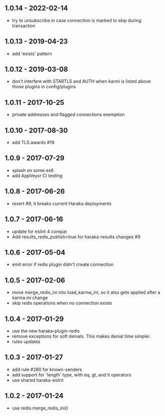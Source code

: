 ## 1.0.14 - 2022-02-14

- try to unsubscribe in case connection is marked to skip during transaction

## 1.0.13 - 2019-04-23

- add 'exists' pattern


## 1.0.12 - 2019-03-08

- don't interfere with STARTLS and AUTH when karmi is listed above those plugins in config/plugins


## 1.0.11 - 2017-10-25

- private addresses and flagged connections exemption


## 1.0.10 - 2017-08-30

- add TLS awards #19


## 1.0.9 - 2017-07-29

- splash on some es6
- add AppVeyor CI testing


## 1.0.8 - 2017-06-26

- revert #9, it breaks current Haraka deployments


## 1.0.7 - 2017-06-16

- update for eslint 4 compat
- Add results_redis_publish=true for haraka-results changes #9


## 1.0.6 - 2017-05-04

- emit error if redis plugin didn't create connection


## 1.0.5 - 2017-02-06

- move merge_redis_ini into load_karma_ini, so it also gets applied
  after a karma.ini change
- skip redis operations when no connection exists


## 1.0.4 - 2017-01-29

- use the new haraka-plugin-redis
- remove exceptions for soft denials. This makes denial time simpler.
- rules updates


## 1.0.3 - 2017-01-27

- add rule #280 for known-senders
- add support for 'length' type, with eq, gt, and lt operators
- use shared haraka-eslint


## 1.0.2 - 2017-01-24

- use redis.merge_redis_ini()
